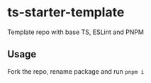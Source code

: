 # ts-starter-template

Template repo with base TS, ESLint and PNPM

## Usage

Fork the repo, rename package and run `pnpm i`
